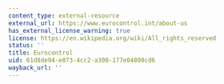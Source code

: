 ```yaml
---
content_type: external-resource
external_url: https://www.eurocontrol.int/about-us
has_external_license_warning: true
license: https://en.wikipedia.org/wiki/All_rights_reserved
status: ''
title: Eurocontrol
uid: 61d8de94-e073-4cc2-a300-177e04800cd6
wayback_url: ''
---
```

